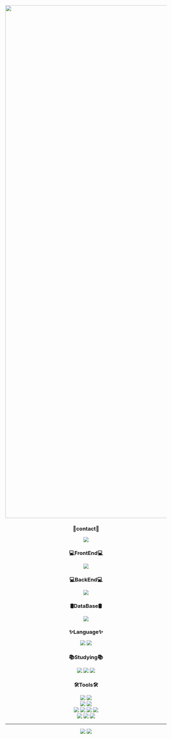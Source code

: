 <!-- 타이틀 부분 -->
<img width="1600px" src="https://github.com/Changwook01/Changwook01/blob/main/Welcome%20to%20changwook%E2%80%99s%20github.gif"/>

<!-- 내용 부분 -->
<h3 align="center">🔖contact🔖</h3>
<div align="center">
<a href="https://blog.naver.com/tjckddnr3026"><img src="https://img.shields.io/badge/blog-03C75A.svg?style=for-the-badge&logo=naver&logoColor=white"/></a>

  
</div>

<h3 align="center">💻FrontEnd💻</h3>
<div align="center">
<img src="https://img.shields.io/badge/Flutter-02569B.svg?style=for-the-badge&logo=flutter&logoColor=white"/>
</div>

<h3 align="center">💻BackEnd💻</h3>
<div align="center">
<img src="https://img.shields.io/badge/SpringBoot-6DB33F.svg?style=for-the-badge&logo=springboot&logoColor=white"/>
</div>

<h3 align="center">🛢️DataBase🛢️</h3>
<div align="center">
<img src="https://img.shields.io/badge/MySQL-4479A1.svg?style=for-the-badge&logo=mysql&logoColor=white"/>
</div>


<h3 align="center">✨Language✨</h3>
<div align="center">
<img src="https://img.shields.io/badge/Python-3776AB.svg?style=for-the-badge&logo=python&logoColor=white"/>
<img src="https://img.shields.io/badge/Java-000000.svg?style=for-the-badge&logo=openjdk&logoColor=white"/>
</div>

<h3 align="center">📚Studying📚</h3>
<div align="center">
<img src="https://img.shields.io/badge/React-61DAFB.svg?style=for-the-badge&logo=react&logoColor=white"/>
<img src="https://img.shields.io/badge/ReactNative-61DAFB.svg?style=for-the-badge&logo=react&logoColor=white"/>
<img src="https://img.shields.io/badge/Node.js-5FA04E.svg?style=for-the-badge&logo=nodedotjs&logoColor=white"/>
</div>

<h3 align="center">🛠️Tools🛠️</h3>
<div align="center">
<img src="https://img.shields.io/badge/Git-F05032.svg?style=for-the-badge&logo=git&logoColor=white"/>
<img src="https://img.shields.io/badge/Github-181717.svg?style=for-the-badge&logo=github&logoColor=white"/>
</div>

<div align="center">
<img src="https://img.shields.io/badge/notion-000000.svg?style=for-the-badge&logo=notion&logoColor=white"/>
<img src="https://img.shields.io/badge/figma-F24E1E.svg?style=for-the-badge&logo=figma&logoColor=white"/>
</div>

<div align="center">
<img src="https://img.shields.io/badge/VSCode-2C2C32.svg?style=for-the-badge&logo=visual-studio-code&logoColor=white"/>
<img src="https://img.shields.io/badge/intellijidea-000000.svg?style=for-the-badge&logo=intellijidea&logoColor=white"/>
<img src="https://img.shields.io/badge/eclipse-2C2255.svg?style=for-the-badge&logo=eclipseide&logoColor=white"/>
<img src="https://img.shields.io/badge/dbeaver-382923.svg?style=for-the-badge&logo=dbeaver&logoColor=white"/>
</div>

<div align="center">
<img src="https://img.shields.io/badge/eclipse-2C2255.svg?style=for-the-badge&logo=eclipseide&logoColor=white"/>
<img src="https://img.shields.io/badge/visual studio-0078D4.svg?style=for-the-badge&logo=visual-studio&logoColor=white"/>
<img src="https://img.shields.io/badge/android studio-3DDC84.svg?style=for-the-badge&logo=androidstudio&logoColor=white"/>
</div>

<hr>
<div align="center">
<img src="https://github-readme-stats.vercel.app/api?username=Changwook01&show_icons=true&theme=ambient_gradient"/>
<img src="https://github-readme-stats.vercel.app/api/top-langs/?username=Changwook01&layout=compact&theme=ambient_gradient"/>
</div>
